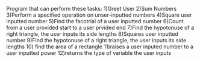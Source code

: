 Program that can perform these tasks:
1)Greet User
2)Sum Numbers
3)Perform a specified operation on unser-inputted numbers
4)Square user inputted number
5)Find the facotrial of a user inputted number
6)Count from a user provided start to a user prvided end
7)Find the hypotonuse of a right triangle, the user inputs its side lengths
8)Squares user inputted number
9)Find the hypotonuse of a right triangle, the user inputs its side lengths
10) find the area of a rectangle
11)raises a user inputed number to a user inputted power
12)returns the type of variable the user inputs
